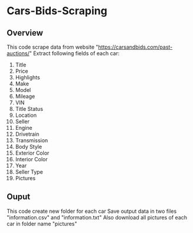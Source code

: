 # Cars-Bids-Scraping
## Overview
This code scrape data from website "https://carsandbids.com/past-auctions/"
Extract following fields of each car:
1. Title
2. Price
3. Highlights
4. Make
5. Model
6. Mileage
7. VIN
8. Title Status
9. Location
10. Seller
11. Engine
12. Drivetrain
13. Transmission
14. Body Style
15. Exterior Color
16. Interior Color
17. Year
18. Seller Type
19. Pictures
## Ouput
This code create new folder for each car
Save output data in two files "information.csv" and "information.txt"
Also download all pictures of each car in folder name "pictures"
